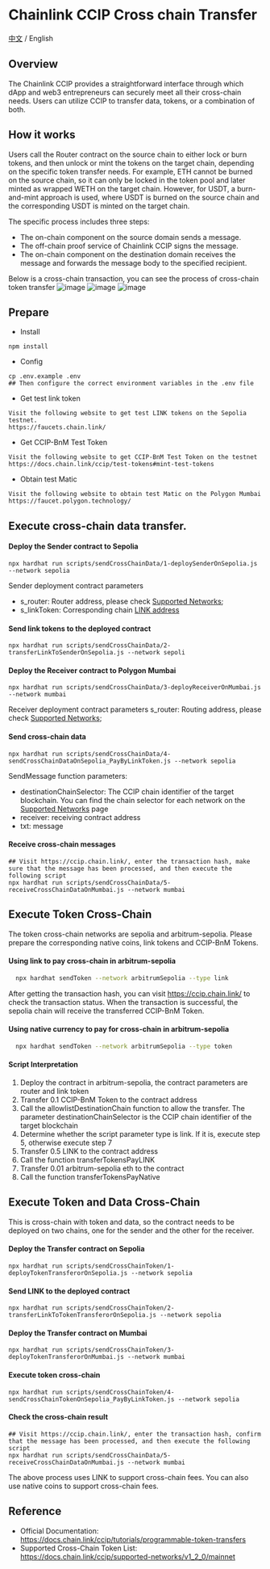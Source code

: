 # Chainlink CCIP Cross chain Transfer
[中文](./README-cn.md) / English

## Overview  
The Chainlink CCIP provides a straightforward interface through which dApp and web3 entrepreneurs can securely meet all their cross-chain needs. Users can utilize CCIP to transfer data, tokens, or a combination of both.

## How it works    
Users call the Router contract on the source chain to either lock or burn tokens, and then unlock or mint the tokens on the target chain, depending on the specific token transfer needs. For example, ETH cannot be burned on the source chain, so it can only be locked in the token pool and later minted as wrapped WETH on the target chain. However, for USDT, a burn-and-mint approach is used, where USDT is burned on the source chain and the corresponding USDT is minted on the target chain.

The specific process includes three steps:

- The on-chain component on the source domain sends a message.
- The off-chain proof service of Chainlink CCIP signs the message.
- The on-chain component on the destination domain receives the message and forwards the message body to the specified recipient.

Below is a cross-chain transaction, you can see the process of cross-chain token transfer
![image](./images/1723272417165.jpg)
![image](./images/1723272468861.jpg)
![image](./images/1723272503699.jpg)

## Prepare 
- Install  
```
npm install
```

- Config  
```
cp .env.example .env
## Then configure the correct environment variables in the .env file 
```

- Get test link token 
```
Visit the following website to get test LINK tokens on the Sepolia testnet.
https://faucets.chain.link/
```

- Get CCIP-BnM Test Token 
```
Visit the following website to get CCIP-BnM Test Token on the testnet
https://docs.chain.link/ccip/test-tokens#mint-test-tokens
```

- Obtain test Matic  
```
Visit the following website to obtain test Matic on the Polygon Mumbai
https://faucet.polygon.technology/
```


## Execute cross-chain data transfer.  
#### Deploy the Sender contract to Sepolia  
```
npx hardhat run scripts/sendCrossChainData/1-deploySenderOnSepolia.js --network sepolia
```
Sender deployment contract parameters
- s_router: Router address, please check [Supported Networks](https://docs.chain.link/ccip/supported-networks);
- s_linkToken: Corresponding chain [LINK address](https://docs.chain.link/resources/link-token-contracts)

#### Send link tokens to the deployed contract   
```
npx hardhat run scripts/sendCrossChainData/2-transferLinkToSenderOnSepolia.js --network sepoli
```

#### Deploy the Receiver contract to Polygon Mumbai  
```
npx hardhat run scripts/sendCrossChainData/3-deployReceiverOnMumbai.js --network mumbai
```
Receiver deployment contract parameters
s_router: Routing address, please check [Supported Networks](https://docs.chain.link/ccip/supported-networks);

#### Send cross-chain data  
```
npx hardhat run scripts/sendCrossChainData/4-sendCrossChainDataOnSepolia_PayByLinkToken.js --network sepolia
```
SendMessage function parameters:
- destinationChainSelector: The CCIP chain identifier of the target blockchain. You can find the chain selector for each network on the [Supported Networks](https://docs.chain.link/ccip/supported-networks) page
- receiver: receiving contract address
- txt: message

#### Receive cross-chain messages 
```
## Visit https://ccip.chain.link/, enter the transaction hash, make sure that the message has been processed, and then execute the following script
npx hardhat run scripts/sendCrossChainData/5-receiveCrossChainDataOnMumbai.js --network mumbai
```

## Execute Token Cross-Chain

The token cross-chain networks are sepolia and arbitrum-sepolia. Please prepare the corresponding native coins, link tokens and CCIP-BnM Tokens.

#### Using link to pay cross-chain in arbitrum-sepolia
```sh
  npx hardhat sendToken --network arbitrumSepolia --type link
```
After getting the transaction hash, you can visit https://ccip.chain.link/ to check the transaction status. When the transaction is successful, the sepolia chain will receive the transferred CCIP-BnM Token.

#### Using native currency to pay for cross-chain in arbitrum-sepolia
```sh
  npx hardhat sendToken --network arbitrumSepolia --type token
```

#### Script Interpretation
1. Deploy the contract in arbitrum-sepolia, the contract parameters are router and link token
2. Transfer 0.1 CCIP-BnM Token to the contract address
3. Call the allowlistDestinationChain function to allow the transfer. The parameter destinationChainSelector is the CCIP chain identifier of the target blockchain
4. Determine whether the script parameter type is link. If it is, execute step 5, otherwise execute step 7
5. Transfer 0.5 LINK to the contract address
6. Call the function transferTokensPayLINK
7. Transfer 0.01 arbitrum-sepolia eth to the contract
8. Call the function transferTokensPayNative

## Execute Token and Data Cross-Chain
This is cross-chain with token and data, so the contract needs to be deployed on two chains, one for the sender and the other for the receiver.

#### Deploy the Transfer contract on Sepolia 
```
npx hardhat run scripts/sendCrossChainToken/1-deployTokenTransferorOnSepolia.js --network sepolia
```  

#### Send LINK to the deployed contract 
```
npx hardhat run scripts/sendCrossChainToken/2-transferLinkToTokenTransferorOnSepolia.js --network sepolia
``` 

#### Deploy the Transfer contract on Mumbai 
```
npx hardhat run scripts/sendCrossChainToken/3-deployTokenTransferorOnMumbai.js --network mumbai
``` 

#### Execute token cross-chain 
```
npx hardhat run scripts/sendCrossChainToken/4-sendCrossChainTokenOnSepolia_PayByLinkToken.js --network sepolia
``` 

#### Check the cross-chain result

```
## Visit https://ccip.chain.link/, enter the transaction hash, confirm that the message has been processed, and then execute the following script
npx hardhat run scripts/sendCrossChainData/5-receiveCrossChainDataOnMumbai.js --network mumbai
```

The above process uses LINK to support cross-chain fees. You can also use native coins to support cross-chain fees.


## Reference 
- Official Documentation: https://docs.chain.link/ccip/tutorials/programmable-token-transfers
- Supported Cross-Chain Token List: https://docs.chain.link/ccip/supported-networks/v1_2_0/mainnet 
